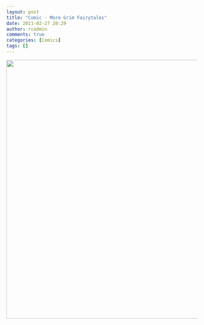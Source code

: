 ```yaml
---
layout: post
title: "Comic - More Grim Fairytales"
date: 2011-02-27 20:29
author: rcadmin
comments: true
categories: [Comics]
tags: []
---
```

<a href="http://bitsmack.com/comics/2011/02/27/comic-more-grim-fairytales/"><img src="http://dl.bitsmack.com/uploads/2011/02/20110227.jpg" alt="" title="That's supposed to be a wolf, not a horse." width="680" height="680" class="alignnone size-full wp-image-2141" /></a>
